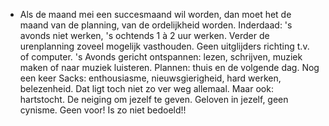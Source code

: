 - Als de maand mei een succesmaand wil worden, dan moet het de maand van de planning, van de ordelijkheid worden. Inderdaad: 's avonds niet werken, 's ochtends 1 à 2 uur werken. Verder de urenplanning zoveel mogelijk vasthouden. Geen uitglijders richting t.v. of computer. 's Avonds gericht ontspannen: lezen, schrijven, muziek maken of naar muziek luisteren. Plannen: thuis en de volgende dag.
  Nog een keer Sacks: enthousiasme, nieuwsgierigheid, hard werken, belezenheid. Dat ligt toch niet zo ver weg allemaal. Maar ook: hartstocht. De neiging om jezelf te geven. Geloven in jezelf, geen cynisme. Geen voor! Is zo niet bedoeld!!